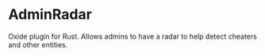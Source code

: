 # AdminRadar
Oxide plugin for Rust. Allows admins to have a radar to help detect cheaters and other entities.

